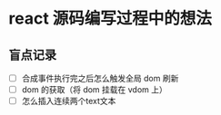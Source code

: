 # react 源码编写过程中的想法

## 盲点记录

- [ ] 合成事件执行完之后怎么触发全局 dom 刷新
- [ ] dom 的获取（将 dom 挂载在 vdom 上）
- [ ] 怎么插入连续两个text文本
